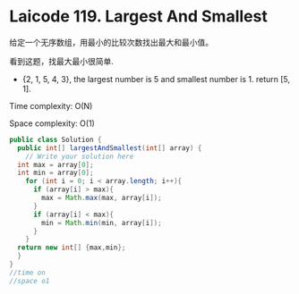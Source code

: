 # Laicode 119. Largest And Smallest

给定一个无序数组，用最小的比较次数找出最大和最小值。

看到这题，找最大最小很简单.

- {2, 1, 5, 4, 3}, the largest number is 5 and smallest number is 1. return [5, 1].

Time complexity: O(N)

Space complexity: O(1)

```java
public class Solution {
  public int[] largestAndSmallest(int[] array) {
    // Write your solution here
  int max = array[0];
  int min = array[0];
    for (int i = 0; i < array.length; i++){
      if (array[i] > max){
        max = Math.max(max, array[i]);
      }
      if (array[i] < max){
        min = Math.min(min, array[i]);
      }
    }
  return new int[] {max,min};
  }
}
//time on
//space o1
```